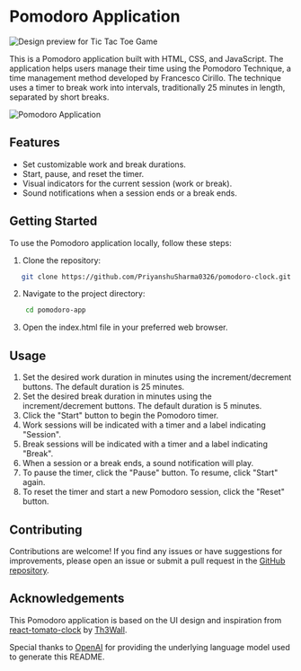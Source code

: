 # Pomodoro Application

![Design preview for Tic Tac Toe Game](./design/desktop-design.jpg)

This is a Pomodoro application built with HTML, CSS, and JavaScript. The application helps users manage their time using the Pomodoro Technique, a time management method developed by Francesco Cirillo. The technique uses a timer to break work into intervals, traditionally 25 minutes in length, separated by short breaks.

![Pomodoro Application](https://react-tomato-clock.netlify.app/)

## Features

- Set customizable work and break durations.
- Start, pause, and reset the timer.
- Visual indicators for the current session (work or break).
- Sound notifications when a session ends or a break ends.

## Getting Started

To use the Pomodoro application locally, follow these steps:

1. Clone the repository:

```bash
   git clone https://github.com/PriyanshuSharma0326/pomodoro-clock.git
```

2. Navigate to the project directory:

```bash
    cd pomodoro-app
```

3. Open the index.html file in your preferred web browser.

## Usage

1. Set the desired work duration in minutes using the increment/decrement buttons. The default duration is 25 minutes.
2. Set the desired break duration in minutes using the increment/decrement buttons. The default duration is 5 minutes.
3. Click the "Start" button to begin the Pomodoro timer.
4. Work sessions will be indicated with a timer and a label indicating "Session".
5. Break sessions will be indicated with a timer and a label indicating "Break".
6. When a session or a break ends, a sound notification will play.
7. To pause the timer, click the "Pause" button. To resume, click "Start" again.
8. To reset the timer and start a new Pomodoro session, click the "Reset" button.

## Contributing

Contributions are welcome! If you find any issues or have suggestions for improvements, please open an issue or submit a pull request in the [GitHub repository](https://github.com/PriyanshuSharma0326/pomodoro-clock).

## Acknowledgements

This Pomodoro application is based on the UI design and inspiration from [react-tomato-clock](https://react-tomato-clock.netlify.app/) by [Th3Wall](https://github.com/Th3Wall).

Special thanks to [OpenAI](https://openai.com/) for providing the underlying language model used to generate this README.
